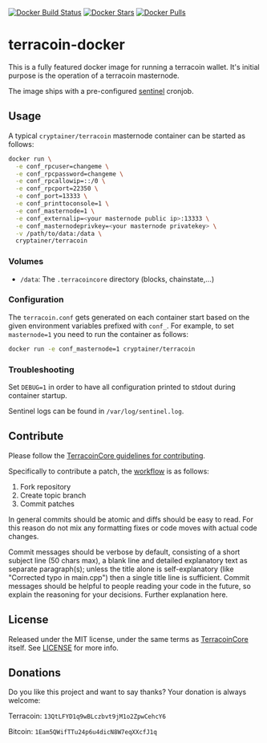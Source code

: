 [![Docker Build Status](https://img.shields.io/docker/build/cryptainer/terracoin.svg?style=for-the-badge)](https://hub.docker.com/r/cryptainer/terracoin/)
[![Docker Stars](https://img.shields.io/docker/stars/cryptainer/terracoin.svg?style=for-the-badge)](https://hub.docker.com/r/cryptainer/terracoin/)
[![Docker Pulls](https://img.shields.io/docker/pulls/cryptainer/terracoin.svg?style=for-the-badge)](https://hub.docker.com/r/cryptainer/terracoin/)

# terracoin-docker
This is a fully featured docker image for running a terracoin wallet. It's initial purpose is the operation of a terracoin masternode.

The image ships with a pre-configured [sentinel](https://github.com/terracoin/sentinel) cronjob.

## Usage

A typical `cryptainer/terracoin` masternode container can be started as follows:
```bash
docker run \
  -e conf_rpcuser=changeme \
  -e conf_rpcpassword=changeme \
  -e conf_rpcallowip=::/0 \
  -e conf_rpcport=22350 \
  -e conf_port=13333 \
  -e conf_printtoconsole=1 \
  -e conf_masternode=1 \
  -e conf_externalip=<your masternode public ip>:13333 \
  -e conf_masternodeprivkey=<your masternode privatekey> \
  -v /path/to/data:/data \
  cryptainer/terracoin
```

### Volumes
* `/data`: The `.terracoincore` directory (blocks, chainstate,...)

### Configuration
The `terracoin.conf` gets generated on each container start based on the given environment variables prefixed with `conf_`.
For example, to set `masternode=1` you need to run the container as follows:
```bash
docker run -e conf_masternode=1 cryptainer/terracoin
```

### Troubleshooting
Set `DEBUG=1` in order to have all configuration printed to stdout during container startup.

Sentinel logs can be found in `/var/log/sentinel.log`.

## Contribute
Please follow the [TerracoinCore guidelines for contributing](https://github.com/terracoin/terracoin/blob/v0.12.1.x/CONTRIBUTING.md).

Specifically to contribute a patch, the [workflow](https://github.com/terracoin/terracoin/blob/v0.12.1.x/CONTRIBUTING.md#contributor-workflow) is as follows:

1. Fork repository
2. Create topic branch
3. Commit patches

In general commits should be atomic and diffs should be easy to read. For this reason do not mix any formatting fixes or code moves with actual code changes.

Commit messages should be verbose by default, consisting of a short subject line (50 chars max), a blank line and detailed explanatory text as separate paragraph(s); unless the title alone is self-explanatory (like "Corrected typo in main.cpp") then a single title line is sufficient. Commit messages should be helpful to people reading your code in the future, so explain the reasoning for your decisions. Further explanation here.

## License
Released under the MIT license, under the same terms as [TerracoinCore](https://github.com/terracoin/terracoin) itself. See [LICENSE](LICENSE) for more info.

## Donations
Do you like this project and want to say thanks? Your donation is always welcome:

Terracoin: `13QtLFYD1q9wBLczbvt9jM1o2ZpwCehcY6`

Bitcoin: `1Eam5QWifTTu24p6u4dicN8W7eqXXcfJ1q`
